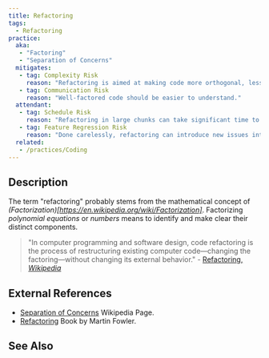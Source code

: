```yaml
---
title: Refactoring
tags: 
  - Refactoring
practice:
  aka: 
   - "Factoring"
   - "Separation of Concerns"
  mitigates:
   - tag: Complexity Risk
     reason: "Refactoring is aimed at making code more orthogonal, less duplicative and clearer to understand"
   - tag: Communication Risk
     reason: "Well-factored code should be easier to understand."
  attendant:
   - tag: Schedule Risk
     reason: "Refactoring in large chunks can take significant time to complete."
   - tag: Feature Regression Risk
     reason: "Done carelessly, refactoring can introduce new issues into the codebase"
  related:
   - /practices/Coding
---
```

  
<PracticeIntro details={frontMatter.practice} /> 

## Description

The term "refactoring" probably stems from the mathematical concept of _(Factorization)[https://en.wikipedia.org/wiki/Factorization]_.  Factorizing _polynomial equations_ or _numbers_ means to identify and make clear their distinct components.

> "In computer programming and software design, code refactoring is the process of restructuring existing computer code—changing the factoring—without changing its external behavior." - [Refactoring, _Wikipedia_](https://en.wikipedia.org/wiki/Code_refactoring)

## External References

- [Separation of Concerns](https://en.wikipedia.org/wiki/Separation_of_concerns) Wikipedia Page.
- [Refactoring](https://martinfowler.com/books/refactoring.html) Book by Martin Fowler.


## See Also

<TagList tag="Refactoring" />

